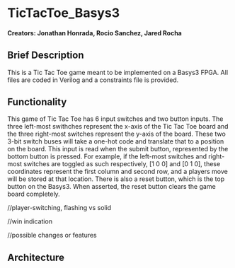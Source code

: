# TicTacToe_Basys3
#### Creators: Jonathan Honrada, Rocio Sanchez, Jared Rocha
Brief Description
---------------
This is a Tic Tac Toe game meant to be implemented on a Basys3 FPGA. All files are coded in Verilog and a constraints file is provided.

Functionality
---------------
This game of Tic Tac Toe has 6 input switches and two button inputs. The three left-most swithches represent the x-axis of the 
Tic Tac Toe board and the three right-most switches represent the y-axis of the board. These two 3-bit switch buses will take a 
one-hot code and translate that to a position on the board. This input is read when the submit button, represented by the bottom 
button is pressed. For example, if the left-most switches and right-most switches are toggled as such respectively, [1 0 0] and 
[0 1 0], these coordinates represent the first column and second row, and a players move will be stored at that location. There
is also a reset button, which is the top button on the Basys3. When asserted, the reset button clears the game board completely.

//player-switching, flashing vs solid

//win indication

//possible changes or features

Architecture
--------------
